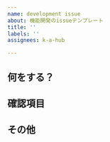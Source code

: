 ```yaml
---
name: development issue
about: 機能開発のissueテンプレート
title: ''
labels: ''
assignees: k-a-hub

---
```


## 何をする？

## 確認項目

## その他
